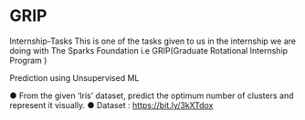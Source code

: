 # GRIP
Internship-Tasks 
This is one of the tasks given to us in the internship we are doing with The Sparks Foundation i.e GRIP(Graduate Rotational Internship Program )


Prediction using Unsupervised ML


● From the given ‘Iris’ dataset, predict the optimum number of clusters and represent it visually.
● Dataset : https://bit.ly/3kXTdox
